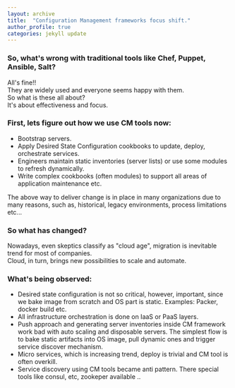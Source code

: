 ```yaml
---
layout: archive
title:  "Configuration Management frameworks focus shift."
author_profile: true
categories: jekyll update
---
```


### So, what's wrong with traditional tools like Chef, Puppet, Ansible, Salt?   
All's fine!!   
They are widely used and everyone seems happy with them.  
So what is these all about?   
It's about effectiveness and focus.  

### First, lets figure out how we use CM tools now:  
- Bootstrap servers.  
- Apply Desired State Configuration cookbooks to update, deploy, orchestrate services.  
- Engineers maintain static inventories (server lists) or use some modules to refresh dynamically. 
- Write complex cookbooks (often modules) to support all areas of application maintenance etc.  

The above way to deliver change is in place in many organizations due to many reasons, such as, historical, legacy environments, process limitations etc...

### So what has changed?

Nowadays, even skeptics classify as "cloud age", migration is inevitable trend for most of companies.   
Cloud, in turn, brings new possibilities to scale and automate.

### What's being observed:   
- Desired state configuration is not so critical, however, important, since we bake image from scratch and OS part is static. Examples: Packer, docker build etc.   
- All infrastructure orchestration is done on IaaS or PaaS layers.  
- Push approach and generating server inventories inside CM framework work bad with auto scaling and disposable servers. The simplest flow is to bake static artifacts into OS image, pull dynamic ones and trigger service discover mechanism.   
- Micro services, which is increasing trend, deploy is trivial and CM tool is often overkill.   
- Service discovery using CM tools became anti pattern. There special tools like consul, etc, zookeper available ..   

